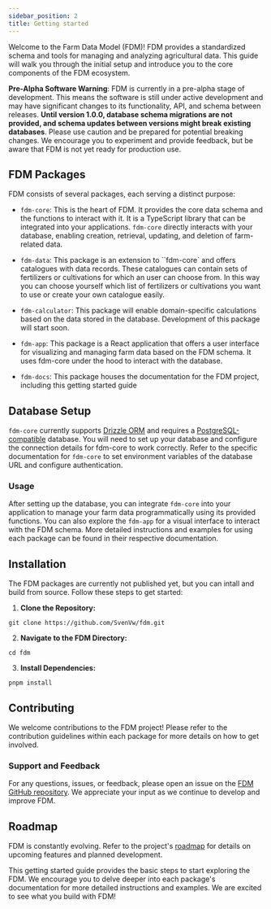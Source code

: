 ```yaml
---
sidebar_position: 2
title: Getting started
---
```


Welcome to the Farm Data Model (FDM)! FDM provides a standardized schema and tools for managing and analyzing agricultural data. This guide will walk you through the initial setup and introduce you to the core components of the FDM ecosystem.

**Pre-Alpha Software Warning**: FDM is currently in a pre-alpha stage of development. This means the software is still under active development and may have significant changes to its functionality, API, and schema between releases. **Until version 1.0.0, database schema migrations are not provided, and schema updates between versions might break existing databases**. Please use caution and be prepared for potential breaking changes. We encourage you to experiment and provide feedback, but be aware that FDM is not yet ready for production use.

## FDM Packages
FDM consists of several packages, each serving a distinct purpose:

* ``fdm-core``: This is the heart of FDM. It provides the core data schema and the functions to interact with it. It is a TypeScript library that can be integrated into your applications. ``fdm-core`` directly interacts with your database, enabling creation, retrieval, updating, and deletion of farm-related data.

* ``fdm-data``: This package is an extension to ``fdm-core` and offers catalogues with data records. These catalogues can contain sets of fertilizers or cultivations for which an user can choose from. In this way you can choose yourself which list of fertilizers or cultivations you want to use or create your own catalogue easily.

* ``fdm-calculator``: This package will enable domain-specific calculations based on the data stored in the database. Development of this package will start soon.

* ``fdm-app``: This package is a React application that offers a user interface for visualizing and managing farm data based on the FDM schema. It uses fdm-core under the hood to interact with the database.

* ``fdm-docs``: This package houses the documentation for the FDM project, including this getting started guide

## Database Setup
``fdm-core`` currently supports [Drizzle ORM](https://orm.drizzle.team/) and requires a [PostgreSQL-compatible](https://www.postgresql.org/) database. You will need to set up your database and configure the connection details for fdm-core to work correctly. Refer to the specific documentation for ``fdm-core`` to set environment variables of the database URL and configure authentication.

### Usage
After setting up the database, you can integrate ``fdm-core`` into your application to manage your farm data programmatically using its provided functions. You can also explore the ``fdm-app`` for a visual interface to interact with the FDM schema. More detailed instructions and examples for using each package can be found in their respective documentation.

## Installation

The FDM packages are currently not published yet, but you can intall and build from source. Follow these steps to get started:

1. **Clone the Repository:**
```
git clone https://github.com/SvenVw/fdm.git
```
2. **Navigate to the FDM Directory:**
```
cd fdm
```
3. **Install Dependencies:**
```
pnpm install
```

## Contributing
We welcome contributions to the FDM project! Please refer to the contribution guidelines within each package for more details on how to get involved.

### Support and Feedback
For any questions, issues, or feedback, please open an issue on the [FDM GitHub repository](https://github.com/SvenVw/fdm). We appreciate your input as we continue to develop and improve FDM.

## Roadmap
FDM is constantly evolving. Refer to the project's [roadmap](https://github.com/SvenVw/fdm/milestones) for details on upcoming features and planned development.

This getting started guide provides the basic steps to start exploring the FDM. We encourage you to delve deeper into each package's documentation for more detailed instructions and examples. We are excited to see what you build with FDM!